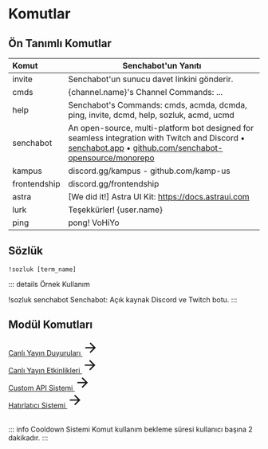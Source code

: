 # Komutlar

## Ön Tanımlı Komutlar <Badge type="warning" text="NEW"/>

| Komut        | Senchabot'un Yanıtı                                                                                                                                                                                                                  |
| :----------- | ------------------------------------------------------------------------------------------------------------------------------------------------------------------------------------------------------------------------------------ |
| invite       | Senchabot'un sunucu davet linkini gönderir.                                                                                                                                                                                          |
| cmds         | {channel.name}'s Channel Commands: ...                                                                                                                                                                                               |
| help         | Senchabot's Commands: cmds, acmda, dcmda, ping, invite, dcmd, help, sozluk, acmd, ucmd                                                                                                                                               |
| senchabot    | An open-source, multi-platform bot designed for seamless integration with Twitch and Discord • [senchabot.app](https://senchabot.app) • [github.com/senchabot-opensource/monorepo](https://github.com/senchabot-opensource/monorepo) |
| kampus       | discord.gg/kampus - github.com/kamp-us                                                                                                                                                                                               |
| frontendship | discord.gg/frontendship                                                                                                                                                                                                              |
| astra        | [We did it!] Astra UI Kit: https://docs.astraui.com                                                                                                                                                                                  |
| lurk         | Teşekkürler! {user.name}                                                                                                                                                                                                             |
| ping         | pong! VoHiYo                                                                                                                                                                                                                         |

<!-- PURGE -->
<!-- ## Temizleme <Badge type="warning" text="NEW"/>

```
/purge events
```

```
/purge last-100-channel-messages message-content-contains:
```

```
/purge last-100-channel-messages message-content-contains: user-name-contains:
``` -->

## Sözlük <Badge type="warning" text="NEW"/>

```
!sozluk [term_name]
```

::: details Örnek Kullanım

<!-- EXAMPLE - !sozluk senchabot -->
<DiscordMessages>
<!-- TODO: NEW COMPONENT (user message) => change user message -->
    <DiscordMessage profile="user">
        <DiscordMarkdown>
            !sozluk senchabot
        </DiscordMarkdown>
    </DiscordMessage>
    <DiscordMessage profile="bot" role-color="#1fab89">
        <DiscordMarkdown>
        Senchabot: Açık kaynak Discord ve Twitch botu.
        </DiscordMarkdown>
    </DiscordMessage>
</DiscordMessages>
:::

<!-- Result Photo ? -->

## Modül Komutları

<!-- Live Stream Announcements - CONTENT REFERANCE SMALL -->
<style src="@theme/style.css"></style>
<div>
    <a class="content-ref-s" href="/tr/discord-bot/live-stream-announcements">
        <span class="ref-details-s">
            <span class="content-ref-page-title-s">Canlı Yayın Duyuruları <Badge type="warning" text="NEW"/></span> 
        </span>
        <svg style="width:32px;height:32px;" viewBox="0 0 24 24" class="content-ref-svg-s" aria-hidden="true"><path fill="currentColor" d="M4,11V13H16L10.5,18.5L11.92,19.92L19.84,12L11.92,4.08L10.5,5.5L16,11H4Z"></path></svg>
    </a>
</div>

<!-- Live Stream Events - CONTENT REFERANCE SMALL -->
<style src="@theme/style.css"></style>
<div>
    <a class="content-ref-s" href="/tr/discord-bot/live-stream-events">
        <span class="ref-details-s">
            <span class="content-ref-page-title-s">Canlı Yayın Etkinlikleri <Badge type="warning" text="NEW"/></span> 
        </span>
        <svg style="width:32px;height:32px;" viewBox="0 0 24 24" class="content-ref-svg-s" aria-hidden="true"><path fill="currentColor" d="M4,11V13H16L10.5,18.5L11.92,19.92L19.84,12L11.92,4.08L10.5,5.5L16,11H4Z"></path></svg>
    </a>
</div>

<!-- Custom API System - CONTENT REFERANCE SMALL -->
<style src="@theme/style.css"></style>
<div>
    <a class="content-ref-s" href="">
        <span class="ref-details-s">
            <span class="content-ref-page-title-s">Custom API Sistemi <Badge type="info" text="planned"/></span> 
        </span>
        <svg style="width:32px;height:32px;" viewBox="0 0 24 24" class="content-ref-svg-s" aria-hidden="true"><path fill="currentColor" d="M4,11V13H16L10.5,18.5L11.92,19.92L19.84,12L11.92,4.08L10.5,5.5L16,11H4Z"></path></svg>
    </a>
</div>

<!-- Reminder System - CONTENT REFERANCE SMALL -->
<style src="@theme/style.css"></style>
<div>
    <a class="content-ref-s" href="">
        <span class="ref-details-s">
            <span class="content-ref-page-title-s">Hatırlatıcı Sistemi <Badge type="info" text="planned"/></span> 
        </span>
        <svg style="width:32px;height:32px;" viewBox="0 0 24 24" class="content-ref-svg-s" aria-hidden="true"><path fill="currentColor" d="M4,11V13H16L10.5,18.5L11.92,19.92L19.84,12L11.92,4.08L10.5,5.5L16,11H4Z"></path></svg>
    </a>
</div>

<br/>

::: info Cooldown Sistemi
Komut kullanım bekleme süresi kullanıcı başına 2 dakikadır.
:::
